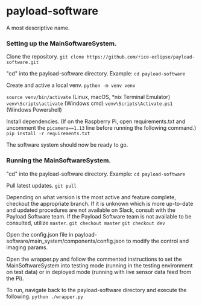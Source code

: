 # payload-software
A most descriptive name.

### Setting up the MainSoftwareSystem.

Clone the repository.
`git clone https://github.com/rice-eclipse/payload-software.git`

"cd" into the payload-software directory. Example:
`cd payload-software`

Create and active a local venv.
`python -m venv venv`

`source venv/bin/activate` (Linux, macOS, *nix Terminal Emulator) 
`venv\Scripts\activate` (Windows cmd)
`venv\Scripts\Activate.ps1` (Windows Powershell)

Install dependencies.
(If on the Raspberry Pi, open requirements.txt and uncomment the `picamera==1.13` line before running the following command.)
`pip install -r requirements.txt`

The software system should now be ready to go.

### Running the MainSoftwareSystem.

"cd" into the payload-software directory. Example:
`cd payload-software`

Pull latest updates.
`git pull`

Depending on what version is the most active and feature complete, checkout the appropriate branch.
If it is unknown which is more up-to-date and updated procedures are not available on Slack, consult with the Payload Software team.
If the Payload Software team is not available to be consulted, utilize `master`.
`git checkout master`
`git checkout dev`

Open the config.json file in payload-software/main_system/components/config.json to modify the control and imaging params.

Open the wrapper.py and follow the commented instructions to set the MainSoftwareSystem into testing mode (running in the testing environment on test data) or in deployed mode (running with live sensor data feed from the Pi).

To run, navigate back to the payload-software directory and execute the following.
`python ./wrapper.py`

